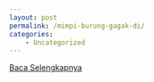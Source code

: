 ```yaml
---
layout: post
permalink: /mimpi-burung-gagak-di/
categories:
    - Uncategorized
---
```


[Baca Selengkapnya](/02)